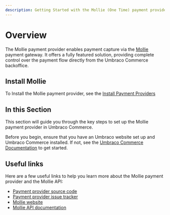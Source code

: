 ```yaml
---
description: Getting Started with the Mollie (One Time) payment provider for Umbraco Commerce.
---
```


# Overview

The Mollie payment provider enables payment capture via the [Mollie](https://mollie.com) payment gateway. It offers a fully featured solution, providing complete control over the payment flow directly from the Umbraco Commerce backoffice.

## Install Mollie

To Install the Mollie payment provider, see the [Install Payment Providers](../install-payment-providers.md)

## In this Section

This section will guide you through the key steps to set up the Mollie payment provider in Umbraco Commerce.

Before you begin, ensure that you have an Umbraco website set up and Umbraco Commerce installed. If not, see the [Umbraco Commerce Documentation](https://docs.umbraco.com/umbraco-commerce/) to get started.

## Useful links

Here are a few useful links to help you learn more about the Mollie payment provider and the Mollie API:

* [Payment provider source code](https://github.com/umbraco/Umbraco.Commerce.PaymentProviders.Mollie)
* [Payment provider issue tracker](https://github.com/umbraco/Umbraco.Commerce.PaymentProviders.Mollie/issues)
* [Mollie website](https://www.mollie.com)
* [Mollie API documentation](https://docs.mollie.com/reference/v2/payments-api/overview)
